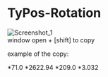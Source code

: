 # TyPos-Rotation
![Screenshot_1](https://user-images.githubusercontent.com/118660067/229638895-2d3e64fc-6e7a-46b0-b86c-a905d1e4509e.png)
<br>window open + [shift] to copy<br />


example of the copy:

*71.0
*2622.94
*209.0
*3.032

